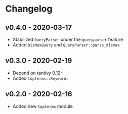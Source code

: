 # Changelog

## v0.4.0 - 2020-03-17

* Stabilized `QueryParser` under the `queryparser` feature
* Added `DisMaxQuery` and `QueryParser::parse_dismax`

## v0.3.0 - 2020-02-19

* Depend on tantivy 0.12+
* Added `topterms::Keywords`

## v0.2.0 - 2020-02-16

* Added new `topterms` module
